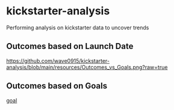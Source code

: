 # kickstarter-analysis
Performing analysis on kickstarter data to uncover trends


## Outcomes based on Launch Date

https://github.com/wave0915/kickstarter-analysis/blob/main/resources/Outcomes_vs_Goals.png?raw=true
## Outcomes based on Goals
[goal](resources/Outcomes_vs_Goals.png)

